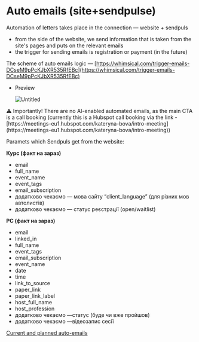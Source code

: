 # Auto emails (site+sendpulse)

Automation of letters takes place in the connection — website + sendpuls

- from the side of the website, we send information that is taken from the site's pages and puts on the relevant emails
- the trigger for sending emails is registration or payment (in the future)

The scheme of auto emails logic — [https://whimsical.com/trigger-emails-DCseM9pPcKJbXR535RfEBc](https://whimsical.com/trigger-emails-DCseM9pPcKJbXR535RfEBc)

- Preview
    
    ![Untitled](Untitled%201.png)
    

<aside>
⚠️ Importantly! There are no AI-enabled automated emails, as the main CTA is a call booking (currently this is a Hubspot call booking via the link - [https://meetings-eu1.hubspot.com/kateryna-bova/intro-meeting](https://meetings-eu1.hubspot.com/kateryna-bova/intro-meeting))

</aside>

Paramets which Sendpuls get from the website:

**Курс (факт на зараз)**

- email
- full_name
- event_name
- event_tags
- email_subscription
- додатково чекаємо — мова сайту “client_language” (для різних мов автолистів)
- додатково чекаємо — статус реєстрації (open/waitlist)

**РС (факт на зараз)**

- email
- linked_in
- full_name
- event_tags
- email_subscription
- event_name
- date
- time
- link_to_source
- paper_link
- paper_link_label
- host_full_name
- host_profession
- додатково чекаємо —статус (буде чи вже пройшов)
- додатково чекаємо —відеозапис сесії

[Current and planned auto-emails](Current%20and%20planned%20auto-emails%20c6955a16cfd648d3a8dfdf63d91f5145.md)